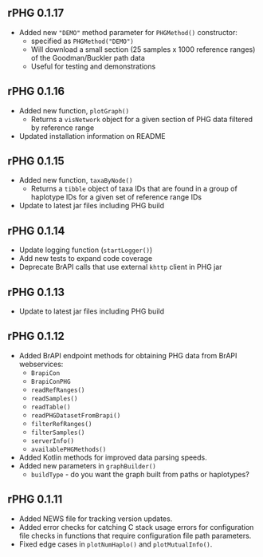 ## rPHG 0.1.17
* Added new `"DEMO"` method parameter for `PHGMethod()` constructor:
  + specified as `PHGMethod("DEMO")`
  + Will download a small section (25 samples x 1000 reference ranges)
    of the Goodman/Buckler path data
  + Useful for testing and demonstrations


## rPHG 0.1.16
* Added new function, `plotGraph()`
  + Returns a `visNetwork` object for a given section of PHG data filtered
    by reference range
* Updated installation information on README


## rPHG 0.1.15
* Added new function, `taxaByNode()`
  + Returns a `tibble` object of taxa IDs that are found
    in a group of haplotype IDs for a given set of reference
    range IDs
* Update to latest jar files including PHG build


## rPHG 0.1.14
* Update logging function (`startLogger()`)
* Add new tests to expand code coverage
* Deprecate BrAPI calls that use external `khttp` client in PHG jar


## rPHG 0.1.13
* Update to latest jar files including PHG build


## rPHG 0.1.12
* Added BrAPI endpoint methods for obtaining PHG data from BrAPI webservices:
  + `BrapiCon`
  + `BrapiConPHG`
  + `readRefRanges()`
  + `readSamples()`
  + `readTable()`
  + `readPHGDatasetFromBrapi()`
  + `filterRefRanges()`
  + `filterSamples()`
  + `serverInfo()`
  + `availablePHGMethods()`
* Added Kotlin methods for improved data parsing speeds.
* Added new parameters in `graphBuilder()`
  + `buildType` - do you want the graph built from paths or haplotypes?


## rPHG 0.1.11
* Added NEWS file for tracking version updates.
* Added error checks for catching C stack usage errors for configuration file
  checks in functions that require configuration file path parameters.
* Fixed edge cases in `plotNumHaplo()` and `plotMutualInfo()`.
